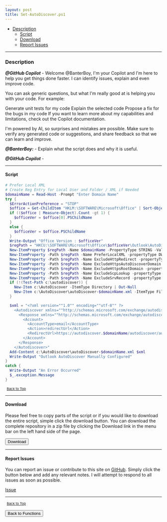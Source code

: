 ```yaml
---
layout: post
title: Set-AutoDiscover.ps1
---
```


- [Description](#description)
  - [Script](#script)
  - [Download](#download)
  - [Report Issues](#report-issues)

---

### Description

**_@GitHub Copilot_** - Welcome @BanterBoy, I'm your Copilot and I'm here to help you get things done faster. I can identify issues, explain and even improve code.

You can ask generic questions, but what I'm really good at is helping you with your code. For example:

Generate unit tests for my code
Explain the selected code
Propose a fix for the bugs in my code
If you want to learn more about my capabilities and limitations, check out the Copilot documentation.

I'm powered by AI, so surprises and mistakes are possible. Make sure to verify any generated code or suggestions, and share feedback so that we can learn and improve.

**_@BanterBoy:_** - Explain what the script does and why it is useful.

**_@GitHub Copilot_** -

---

#### Script

```powershell
# Prefer Local XML
# Create Reg Entry for Local User and Folder / XML if Needed
$domainName = Read-Host -Prompt "Enter Domain Name"
try {
  $ErrorActionPreference = "STOP"
  $office = Get-ChildItem "HKLM:\SOFTWARE\Microsoft\Office" | Sort-Object Name -Descending | Where-Object { $_.Name -like "*.0" }
  if (($office | Measure-Object).Count -gt 1) {
    $officeVer = $office[0].PSChildName
  }
  else {
    $officeVer = $office.PSChildName
  }
  Write-Output "Office Version : $officeVer"
  $regPath = "HKCU:\SOFTWARE\Microsoft\Office\$officeVer\Outlook\AutoDiscover"
  New-ItemProperty $regPath -Name $domainName -PropertyType STRING -Value c:\autodiscover\autodiscover-$domainName.xml | Out-Null
  New-ItemProperty -Path $regPath -Name PreferLocalXML -propertyType DWORD -Value 1 | Out-Null
  New-ItemProperty -Path $regPath -Name ExcludeHttpRedirect -propertyType DWORD -Value 0 | Out-Null
  New-ItemProperty -Path $regPath -Name ExcludeHttpsAutoDiscoverDomain -propertyType DWORD -Value 0 | Out-Null
  New-ItemProperty -Path $regPath -Name ExcludeHttpsRootDomain -propertyType DWORD -Value 1 | Out-Null
  New-ItemProperty -Path $regPath -Name ExcludeScpLookup -propertyType DWORD -Value 1 | Out-Null
  New-ItemProperty -Path $regPath -Name ExcludeSrvRecord -propertyType DWORD -Value 1 | Out-Null
  if (!(Test-Path c:\autodiscover)) {
    New-Item c:\AutoDiscover -ItemType Directory | Out-Null
    New-Item c:\AutoDiscover\autoDiscover-$domainName.xml -ItemType File | Out-Null
  }

  $xml = "<?xml version=""1.0"" encoding=""utf-8"" ?>
    <Autodiscover xmlns=""http://schemas.microsoft.com/exchange/autodiscover/responseschema/2006"">
      <Response xmlns=""http://schemas.microsoft.com/exchange/autodiscover/outlook/responseschema/2006a"">
        <Account>
          <AccountType>email</AccountType>
          <Action>redirectUrl</Action>
          <RedirectUrl>https://autodiscover.$domainName/autodiscover/autodiscover.xml</RedirectUrl>
        </Account>
      </Response>
    </Autodiscover>"
  Add-Content c:\AutoDiscover\autoDiscover-$domainName.xml $xml
  Write-Output "Outlook AutoDiscover Manually Configured"
}
catch {
  Write-Output "An Error Occurred"
  $_.exception.Message
}
```

<span style="font-size:11px;"><a href="#"><i class="fas fa-caret-up" aria-hidden="true" style="color: white; margin-right:5px;"></i>Back to Top</a></span>

---

#### Download

Please feel free to copy parts of the script or if you would like to download the entire script, simple click the download button. You can download the complete repository in a zip file by clicking the Download link in the menu bar on the left hand side of the page.

<button class="btn" type="submit" onclick="window.open('/PowerShell/functions/exchange/Set-AutoDiscover.ps1')">
    <i class="fa fa-cloud-download-alt">
    </i>
        Download
</button>

---

#### Report Issues

You can report an issue or contribute to this site on <a href="https://github.com/BanterBoy/scripts-blog/issues">GitHub</a>. Simply click the button below and add any relevant notes. I will attempt to respond to all issues as soon as possible.

<!-- Place this tag where you want the button to render. -->

<a class="github-button" href="https://github.com/BanterBoy/scripts-blog/issues/new?title=Set-AutoDiscover.ps1&body=There is a problem with this function. Please find details below." data-show-count="true" aria-label="Issue BanterBoy/scripts-blog on GitHub">Issue</a>

---

<span style="font-size:11px;"><a href="#"><i class="fas fa-caret-up" aria-hidden="true" style="color: white; margin-right:5px;"></i>Back to Top</a></span>

<a href="/menu/_pages/functions.html">
    <button class="btn">
        <i class='fas fa-reply'>
        </i>
            Back to Functions
    </button>
</a>

[1]: http://ecotrust-canada.github.io/markdown-toc
[2]: https://github.com/googlearchive/code-prettify
